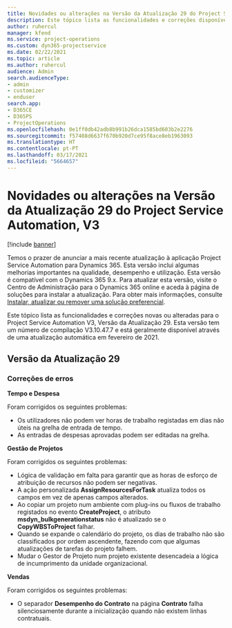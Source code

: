 ```yaml
---
title: Novidades ou alterações na Versão da Atualização 29 do Project Service Automation, V3
description: Este tópico lista as funcionalidades e correções disponíveis no Project Service Automation V3, Versão da Atualização 29, V3.
author: ruhercul
manager: kfend
ms.service: project-operations
ms.custom: dyn365-projectservice
ms.date: 02/22/2021
ms.topic: article
ms.author: ruhercul
audience: Admin
search.audienceType:
- admin
- customizer
- enduser
search.app:
- D365CE
- D365PS
- ProjectOperations
ms.openlocfilehash: 0e1ff0db42adb8b991b26dca1585bd603b2e2276
ms.sourcegitcommit: f57408d6637f670b920d7ce95f8ace8eb1963093
ms.translationtype: HT
ms.contentlocale: pt-PT
ms.lasthandoff: 03/17/2021
ms.locfileid: "5664657"
---
```

# <a name="whats-new-or-changed-in-project-service-automation-update-release-29-v3"></a>Novidades ou alterações na Versão da Atualização 29 do Project Service Automation, V3

[!include [banner](../includes/psa-now-project-operations.md)]

Temos o prazer de anunciar a mais recente atualização à aplicação Project Service Automation para Dynamics 365. Esta versão inclui algumas melhorias importantes na qualidade, desempenho e utilização. Esta versão é compatível com o Dynamics 365 9.x. Para atualizar esta versão, visite o Centro de Administração para o Dynamics 365 online e aceda à página de soluções para instalar a atualização. Para obter mais informações, consulte [Instalar, atualizar ou remover uma solução preferencial](https://docs.microsoft.com/power-platform/admin/install-remove-preferred-solution).

Este tópico lista as funcionalidades e correções novas ou alteradas para o Project Service Automation V3, Versão da Atualização 29. Esta versão tem um número de compilação V3.10.47.7 e está geralmente disponível através de uma atualização automática em fevereiro de 2021.

## <a name="update-release-29"></a>Versão da Atualização 29

### <a name="bug-fixes"></a>Correções de erros

**Tempo e Despesa**

Foram corrigidos os seguintes problemas:

- Os utilizadores não podem ver horas de trabalho registadas em dias não úteis na grelha de entrada de tempo.
- As entradas de despesas aprovadas podem ser editadas na grelha.

**Gestão de Projetos**

Foram corrigidos os seguintes problemas:

- Lógica de validação em falta para garantir que as horas de esforço de atribuição de recursos não podem ser negativas.
- A ação personalizada **AssignResourcesForTask** atualiza todos os campos em vez de apenas campos alterados.
- Ao copiar um projeto num ambiente com plug-ins ou fluxos de trabalho registados no evento **CreateProject**, o atributo **msdyn_bulkgenerationstatus** não é atualizado se o **CopyWBSToProject** falhar.
- Quando se expande o calendário do projeto, os dias de trabalho não são classificados por ordem ascendente, fazendo com que algumas atualizações de tarefas do projeto falhem.
- Mudar o Gestor de Projeto num projeto existente desencadeia a lógica de incumprimento da unidade organizacional.

**Vendas**

Foram corrigidos os seguintes problemas:

- O separador **Desempenho do Contrato** na página **Contrato** falha silenciosamente durante a inicialização quando não existem linhas contratuais.
